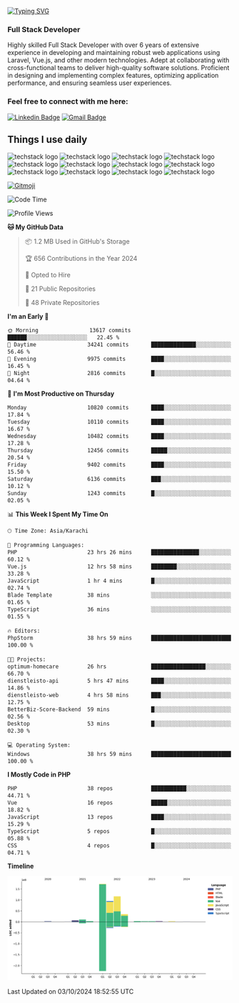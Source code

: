 [![Typing SVG](https://readme-typing-svg.demolab.com?font=Permanent+Marker&size=31&pause=1000&color=00A11F&center=true&random=false&width=435&lines=Hi+%F0%9F%91%8B%2C+I'm+Waheed+Sindhani)](https://git.io/typing-svg)
### Full Stack Developer
Highly skilled Full Stack Developer with over 6 years of extensive experience in developing and maintaining robust web applications using Laravel, Vue.js, and other modern technologies. Adept at collaborating with cross-functional teams to deliver high-quality software solutions. Proficient in designing and implementing complex features, optimizing application performance, and ensuring seamless user experiences. 

### Feel free to connect with me here:

[![Linkedin Badge](https://img.shields.io/badge/-waheedsindhani-blue?style=flat-square&logo=Linkedin&logoColor=white&link=https://www.linkedin.com/in/waheed-sindhani/)](https://www.linkedin.com/in/waheed-sindhani/)
[![Gmail Badge](https://img.shields.io/badge/-waheed.eliccs@gmail.com-c14438?style=flat-square&logo=Gmail&logoColor=white&link=mailto:waheed.eliccs@gmail.com)](mailto:waheed.eliccs@gmail.com)

## Things I use daily
![techstack logo](https://readme-components.vercel.app/api?component=logo&logo=react&text=false&animation=spin&fill=000000&svgfill=2d79c7)
![techstack logo](https://readme-components.vercel.app/api?component=logo&logo=vue.js&text=false&fill=000000&svgfill=4FC08D)
![techstack logo](https://readme-components.vercel.app/api?component=logo&logo=laravel&text=false&fill=000000&svgfill=FF2D20)
![techstack logo](https://readme-components.vercel.app/api?component=logo&logo=javascript&text=false&fill=000000&svgfill=F7DF1E)
![techstack logo](https://readme-components.vercel.app/api?component=logo&logo=mysql&text=false&fill=000000&svgfill=4479A1)
![techstack logo](https://readme-components.vercel.app/api?component=logo&logo=quasar&text=false&svgfill=050A14&fill=ffffaa&animation=spin)
![techstack logo](https://readme-components.vercel.app/api?component=logo&logo=typescript&text=false&fill=000000&svgfill=3178C6)
![techstack logo](https://readme-components.vercel.app/api?component=logo&logo=node.js&text=false&fill=000000&svgfill=5FA04E)
![techstack logo](https://readme-components.vercel.app/api?component=logo&logo=tailwindcss&text=false&fill=000000&svgfill=06B6D4)
![techstack logo](https://readme-components.vercel.app/api?component=logo&logo=docker&text=false&fill=000000&svgfill=2496ED)
![techstack logo](https://readme-components.vercel.app/api?component=logo&logo=linux&text=false&fill=000000&svgfill=FCC624)
![techstack logo](https://readme-components.vercel.app/api?component=logo&logo=amazonaws&text=false&fill=000000&svgfill=232F3E)



<!--
**Sindhani/sindhani** is a ✨ _special_ ✨ repository because its `README.md` (this file) appears on your GitHub profile.

Here are some ideas to get you started:

- 🔭 I’m currently working on ...
- 🌱 I’m currently learning ...
- 👯 I’m looking to collaborate on ...
- 🤔 I’m looking for help with ...
- 💬 Ask me about ...
- 📫 How to reach me: ...
- 😄 Pronouns: ...
- ⚡ Fun fact: ...
-->
<a href="https://gitmoji.dev">
  <img
    src="https://img.shields.io/badge/gitmoji-%20😜%20😍-FFDD67.svg?style=flat-square"
    alt="Gitmoji"
  />
</a>

<!--START_SECTION:waka-->
![Code Time](http://img.shields.io/badge/Code%20Time-569%20hrs%2017%20mins-blue)

![Profile Views](http://img.shields.io/badge/Profile%20Views-1-blue)

**🐱 My GitHub Data** 

> 📦 1.2 MB Used in GitHub's Storage 
 > 
> 🏆 656 Contributions in the Year 2024
 > 
> 💼 Opted to Hire
 > 
> 📜 21 Public Repositories 
 > 
> 🔑 48 Private Repositories 
 > 
**I'm an Early 🐤** 

```text
🌞 Morning                13617 commits       ██████░░░░░░░░░░░░░░░░░░░   22.45 % 
🌆 Daytime                34241 commits       ██████████████░░░░░░░░░░░   56.46 % 
🌃 Evening                9975 commits        ████░░░░░░░░░░░░░░░░░░░░░   16.45 % 
🌙 Night                  2816 commits        █░░░░░░░░░░░░░░░░░░░░░░░░   04.64 % 
```
📅 **I'm Most Productive on Thursday** 

```text
Monday                   10820 commits       ████░░░░░░░░░░░░░░░░░░░░░   17.84 % 
Tuesday                  10110 commits       ████░░░░░░░░░░░░░░░░░░░░░   16.67 % 
Wednesday                10482 commits       ████░░░░░░░░░░░░░░░░░░░░░   17.28 % 
Thursday                 12456 commits       █████░░░░░░░░░░░░░░░░░░░░   20.54 % 
Friday                   9402 commits        ████░░░░░░░░░░░░░░░░░░░░░   15.50 % 
Saturday                 6136 commits        ███░░░░░░░░░░░░░░░░░░░░░░   10.12 % 
Sunday                   1243 commits        █░░░░░░░░░░░░░░░░░░░░░░░░   02.05 % 
```


📊 **This Week I Spent My Time On** 

```text
🕑︎ Time Zone: Asia/Karachi

💬 Programming Languages: 
PHP                      23 hrs 26 mins      ███████████████░░░░░░░░░░   60.12 % 
Vue.js                   12 hrs 58 mins      ████████░░░░░░░░░░░░░░░░░   33.28 % 
JavaScript               1 hr 4 mins         █░░░░░░░░░░░░░░░░░░░░░░░░   02.74 % 
Blade Template           38 mins             ░░░░░░░░░░░░░░░░░░░░░░░░░   01.65 % 
TypeScript               36 mins             ░░░░░░░░░░░░░░░░░░░░░░░░░   01.55 % 

🔥 Editors: 
PhpStorm                 38 hrs 59 mins      █████████████████████████   100.00 % 

🐱‍💻 Projects: 
optimum-homecare         26 hrs              █████████████████░░░░░░░░   66.70 % 
dienstleisto-api         5 hrs 47 mins       ████░░░░░░░░░░░░░░░░░░░░░   14.86 % 
dienstleisto-web         4 hrs 58 mins       ███░░░░░░░░░░░░░░░░░░░░░░   12.75 % 
BetterBiz-Score-Backend  59 mins             █░░░░░░░░░░░░░░░░░░░░░░░░   02.56 % 
Desktop                  53 mins             █░░░░░░░░░░░░░░░░░░░░░░░░   02.30 % 

💻 Operating System: 
Windows                  38 hrs 59 mins      █████████████████████████   100.00 % 
```

**I Mostly Code in PHP** 

```text
PHP                      38 repos            ███████████░░░░░░░░░░░░░░   44.71 % 
Vue                      16 repos            █████░░░░░░░░░░░░░░░░░░░░   18.82 % 
JavaScript               13 repos            ████░░░░░░░░░░░░░░░░░░░░░   15.29 % 
TypeScript               5 repos             █░░░░░░░░░░░░░░░░░░░░░░░░   05.88 % 
CSS                      4 repos             █░░░░░░░░░░░░░░░░░░░░░░░░   04.71 % 
```



**Timeline**

![Lines of Code chart](https://raw.githubusercontent.com/Sindhani/Sindhani/main/assets/bar_graph.png)


 Last Updated on 03/10/2024 18:52:55 UTC
<!--END_SECTION:waka-->

